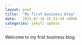 ```yaml
---
layout: post
title:  "My first business blog"
date:   2025-07-16 15:51:49 +0000
categories: jekyll update
---
```

Welcome to my frist business blog.